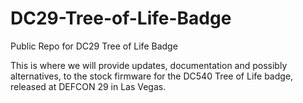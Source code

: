 # DC29-Tree-of-Life-Badge
Public Repo for DC29 Tree of Life Badge

This is where we will provide updates, documentation and possibly alternatives, to the stock firmware for the DC540 Tree of Life badge,
released at DEFCON 29 in Las Vegas.
